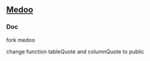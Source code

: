 ## [Medoo](https://medoo.in)

### Doc
fork medoo

change function tableQuote and columnQuote to public